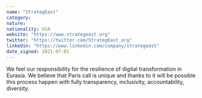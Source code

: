 ```yaml
---
name: "StrategEast"
category: 
nature:
nationality: USA
website: "https://www.strategeast.org"
twitter: "https://twitter.com/StrategEast_org"
linkedin: "https://www.linkedin.com/company/strategeast"
date_signed: 2021-07-01
---
```

We feel our responsibility for the resilience of digital transformation in Eurasia. We believe that Paris call is unique and thanks to it will be possible this process happen with fully transparency, inclusivity, accountability, diversity.

